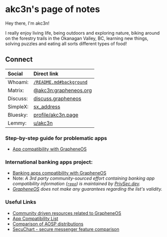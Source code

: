 # akc3n's page of notes

Hey there, I'm akc3n!   

I really enjoy living life, being outdoors and exploring nature, biking around on the forestry trails in the Okanagan Valley, BC, learning new things, solving puzzles and eating all sorts different types of food! 

## Connect

| Social | Direct link |
| :----- | :---------- |
| Whoami: | [`/README.md#background`](https://github.com/akc3n/akc3n.page#background) |
| Matrix: | [@akc3n:grapheneos.org](https://matrix.to/#/@akc3n:grapheneos.org) |
| Discuss: | [discuss.grapheneos](https://discuss.grapheneos.org/u/akc3n) |
| SimpleX: | [sx_address](https://simplex.chat/contact#/?v=1-4&smp=smp%3A%2F%2Fhejn2gVIqNU6xjtGM3OwQeuk8ZEbDXVJXAlnSBJBWUA%3D%40smp16.simplex.im%2FMonEG2jdK2_AFURDGxgz7XNGt-Uq3Hoh%23%2F%3Fv%3D1-2%26dh%3DMCowBQYDK2VuAyEAVAKELoW9zqqs7Cu03sZuPKtJNWVaet94BVwT5z_Ib1s%253D%26srv%3Dp3ktngodzi6qrf7w64mmde3syuzrv57y55hxabqcq3l5p6oi7yzze6qd.onion) | 
| Bluesky: | [profile/akc3n.page](https://bsky.app/profile/akc3n.page) |
| Lemmy: | [u/akc3n](https://lemmy.ml/u/akc3n) |

### Step-by-step guide for problematic apps
- [App compatibility with GrapheneOS](https://discuss.grapheneos.org/d/8330-app-compatibility-with-grapheneos)

### International banking apps project:
- [Banking apps compatibility with GrapheneOS](https://privsec.dev/posts/android/banking-applications-compatibility-with-grapheneos/)  
- Note: _A 3rd party community-sourced effort containing banking app compatibility information ([`repo`](https://github.com/PrivSec-dev/banking-apps-compat-report)) is maintained by [PrivSec.dev](https://privsec.dev)._
- _[GrapheneOS](https://grapheneos.org/usage#:~:text=does%20not%20make%20any%20guarantees) does not make any guarantees regarding the list's validity._

### Useful Links
- [Community driven resources related to GrapheneOS](https://akc3n.page/links/#community-driven)
- [App Compatibility List](https://other8026.github.io/community-docs/app-compatibility/app-compat-list/)
- [Comparison of AOSP distributions](https://eylenburg.github.io/android_comparison.htm)
- [SecuChart - secure messenger feature comparison](https://bkil.gitlab.io/secuchart/#)
